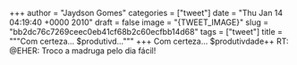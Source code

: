 
+++
author = "Jaydson Gomes"
categories = ["tweet"]
date = "Thu Jan 14 04:19:40 +0000 2010"
draft = false
image = "{TWEET_IMAGE}"
slug = "bb2dc76c7269ceec0eb41cf68b2c60ecfbb14d68"
tags = ["tweet"]
title = """Com certeza... $produtivd..."""
+++
Com certeza... $produtivdade++ RT: @EHER: Troco a madruga pelo dia fácil!
